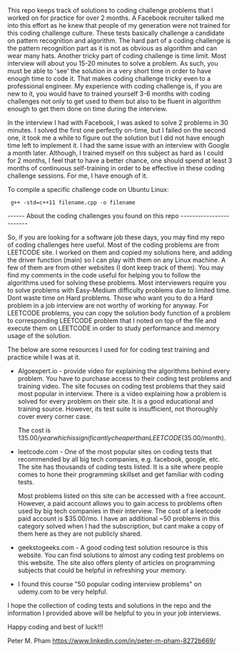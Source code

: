 
This repo keeps track of solutions to coding challenge problems that I worked on for practice for over 2 months. A Facebook recruiter talked me into this effort as he knew that people of my generation were not trained for this coding challenge culture. These tests basically challenge a candidate on pattern recognition and algorithm. The hard part of a coding challenge is the pattern recognition part as it is not as obvious as algorithm and can wear many hats. Another tricky part of coding challenge is time limit. Most interview will about you 15-20 minutes to solve a problem. As such, you must be able to 'see' the solution in a very short time in order to have enough time to code it. That makes coding challenge tricky even to a professional engineer. My experience with coding challenge is, if you are new to it, you would have to trained yourself 3-6 months with coding challenges not only to get used to them but also to be fluent in algorithm enough to get them done on time during the interview. 

In the interview I had with Facebook, I was asked to solve 2 problems in 30 minutes. I solved the first one perfectly on-time, but I failed on the second one, it took me a while to figure out the solution but I did not have enough time left to implement it. I had the same issue with an interview with Google a month later. Although, I trained myself on this subject as hard as I could for 2 months, I feel that to have a better chance, one should spend at least 3 months of continuous self-training in order to be effective in these coding challenge sessions. For me, I have enough of it. 

To compile a specific challenge code on Ubuntu Linux:

     g++ -std=c++11 filename.cpp -o filename


------  About the coding challenges you found on this repo ------------------------

So, if you are looking for a software job these days, you may find my repo of coding challenges here useful. Most of the coding problems are from LEETCODE site. I worked on them and copied my solutions here, and adding the driver function (main) so I can play with them on any Linux machine. A few of them are from other websites (I dont keep track of them). You may find my comments in the code useful for helping you to follow the algorithms used for solving these problems. Most interviewers require you to solve problems with Easy-Medium difficulty problems due to limited time. Dont waste time on Hard problems. Those who want you to do a Hard problem in a job interview are not worthy of working for anyway. For LEETCODE problems, you can copy the solution body function of a problem to corresponding LEETCODE problem that I noted on top of the file and execute them on LEETCODE in order to study performance and memory usage of the solution.

The below are some resources I used for for coding test training and practice while I was at it.

- Algoexpert.io - provide video for explaining the algorithms behind every problem.
    You have to purchase access to their coding test problems and training video.
    The site focuses on coding test problems that they said most popular in interview.
    There is a video explaining how a problem is solved for every problem on their site.
    It is a good educational and training source. However, its test suite is insufficient,
    not thoroughly cover every corner case.

    The cost is $135.00/year which is significantly cheaper than LEETCODE ($35.00/month).

- leetcode.com - One of the most popular sites on coding tests that recommended by all big
    tech companies, e.g. facebook, google, etc.  The site has thousands of coding tests listed.
    It is  a site where people comes to hone their programming skillset and get familiar with 
    coding tests.

    Most problems listed on this site can be accessed with a free account. However, a paid account 
    allows you to gain access to problems often used by big tech companies in their interview.
    The cost of a leetcode paid account is $35.00/mo. I have an additional ~50 problems in this category 
    solved when I had the subscription, but cant make a copy of them here as they are not publicly shared.

- geekstogeeks.com - A good coding test solution resource is this website. You can find 
    solutions to almost any coding test problems on this website. The site also offers plenty 
    of articles on programming subjects that could be helpful in refreshing your memory.

- I found this course "50 popular coding interview problems" on udemy.com to be very helpful. 
  
  
I hope the collection of coding tests and solutions in the repo and the information I provided above will be helpful to you in your job interviews.  

Happy coding and best of luck!!!

Peter M. Pham
https://www.linkedin.com/in/peter-m-pham-8272b669/




  

 




 



  






 




